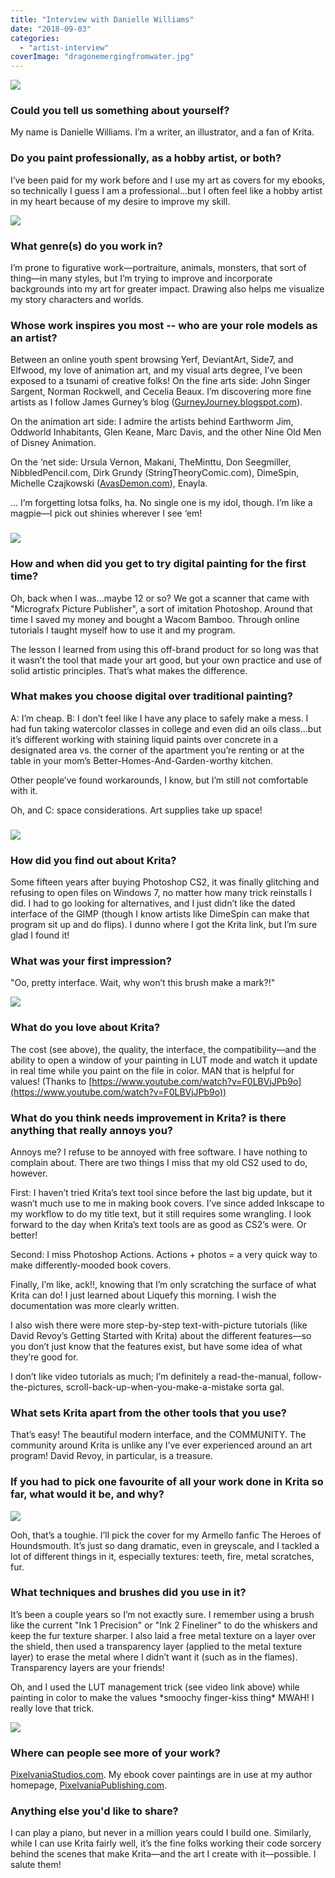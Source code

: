 ```yaml
---
title: "Interview with Danielle Williams"
date: "2018-09-03"
categories: 
  - "artist-interview"
coverImage: "dragonemergingfromwater.jpg"
---
```


![](/images/posts/2018/LoveOctopus-notext.jpg)

### Could you tell us something about yourself?

My name is Danielle Williams. I’m a writer, an illustrator, and a fan of Krita.

### Do you paint professionally, as a hobby artist, or both?

I’ve been paid for my work before and I use my art as covers for my ebooks, so technically I guess I am a professional…but I often feel like a hobby artist in my heart because of my desire to improve my skill.

![](/images/posts/2018/Gingersnap-notext.jpg)

### What genre(s) do you work in?

I’m prone to figurative work—portraiture, animals, monsters, that sort of thing—in many styles, but I’m trying to improve and incorporate backgrounds into my art for greater impact. Drawing also helps me visualize my story characters and worlds.

### Whose work inspires you most -- who are your role models as an artist?

Between an online youth spent browsing Yerf, DeviantArt, Side7, and Elfwood, my love of animation art, and my visual arts degree, I’ve been exposed to a tsunami of creative folks! On the fine arts side: John Singer Sargent, Norman Rockwell, and Cecelia Beaux. I’m discovering more fine artists as I follow James Gurney’s blog ([GurneyJourney.blogspot.com](https://GurneyJourney.blogspot.com)).

On the animation art side: I admire the artists behind Earthworm Jim, Oddworld Inhabitants, Glen Keane, Marc Davis, and the other Nine Old Men of Disney Animation.

On the ‘net side: Ursula Vernon, Makani, TheMinttu, Don Seegmiller, NibbledPencil.com, Dirk Grundy (StringTheoryComic.com), DimeSpin, Michelle Czajkowski ([AvasDemon.com](https://AvasDemon.com)), Enayla.

... I’m forgetting lotsa folks, ha. No single one is my idol, though. I’m like a magpie—I pick out shinies wherever I see ‘em!

### ![](/images/posts/2018/whatthecatbroughtbacknotext.png)

### How and when did you get to try digital painting for the first time?

Oh, back when I was…maybe 12 or so? We got a scanner that came with "Micrografx Picture Publisher", a sort of imitation Photoshop. Around that time I saved my money and bought a Wacom Bamboo. Through online tutorials I taught myself how to use it and my program.

The lesson I learned from using this off-brand product for so long was that it wasn’t the tool that made your art good, but your own practice and use of solid artistic principles. That’s what makes the difference.

### What makes you choose digital over traditional painting?

A: I’m cheap. B: I don’t feel like I have any place to safely make a mess. I had fun taking watercolor classes in college and even did an oils class…but it’s different working with staining liquid paints over concrete in a designated area vs. the corner of the apartment you’re renting or at the table in your mom’s Better-Homes-And-Garden-worthy kitchen.

Other people’ve found workarounds, I know, but I’m still not comfortable with it.

Oh, and C: space considerations. Art supplies take up space!

### ![](/images/posts/2018/frenchies-notext.jpg)

### How did you find out about Krita?

Some fifteen years after buying Photoshop CS2, it was finally glitching and refusing to open files on Windows 7, no matter how many trick reinstalls I did. I had to go looking for alternatives, and I just didn’t like the dated interface of the GIMP (though I know artists like DimeSpin can make that program sit up and do flips). I dunno where I got the Krita link, but I’m sure glad I found it!

### What was your first impression?

"Oo, pretty interface. Wait, why won’t this brush make a mark?!"

![](/images/posts/2018/PurrfectChristmas-artonly.jpg)

### What do you love about Krita?

The cost (see above), the quality, the interface, the compatibility—and the ability to open a window of your painting in LUT mode and watch it update in real time while you paint on the file in color. MAN that is helpful for values! (Thanks to [https://www.youtube.com/watch?v=F0LBVjJPb9o](https://www.youtube.com/watch?v=F0LBVjJPb9o))

### What do you think needs improvement in Krita? is there anything that really annoys you?

Annoys me? I refuse to be annoyed with free software. I have nothing to complain about. There are two things I miss that my old CS2 used to do, however.

First: I haven’t tried Krita’s text tool since before the last big update, but it wasn’t much use to me in making book covers. I’ve since added Inkscape to my workflow to do my title text, but it still requires some wrangling. I look forward to the day when Krita’s text tools are as good as CS2’s were. Or better!

Second: I miss Photoshop Actions. Actions + photos = a very quick way to make differently-mooded book covers.

Finally, I’m like, ack!!, knowing that I’m only scratching the surface of what Krita can do! I just learned about Liquefy this morning. I wish the documentation was more clearly written.

I also wish there were more step-by-step text-with-picture tutorials (like David Revoy’s Getting Started with Krita) about the different features—so you don’t just know that the features exist, but have some idea of what they’re good for.

I don’t like video tutorials as much; I’m definitely a read-the-manual, follow-the-pictures, scroll-back-up-when-you-make-a-mistake sorta gal.

### What sets Krita apart from the other tools that you use?

That’s easy! The beautiful modern interface, and the COMMUNITY. The community around Krita is unlike any I’ve ever experienced around an art program! David Revoy, in particular, is a treasure.

### If you had to pick one favourite of all your work done in Krita so far, what would it be, and why?

![](/images/posts/2018/theheroesofhoundsmouth-artonly-web.jpg)

Ooh, that’s a toughie. I’ll pick the cover for my Armello fanfic The Heroes of Houndsmouth. It’s just so dang dramatic, even in greyscale, and I tackled a lot of different things in it, especially textures: teeth, fire, metal scratches, fur.

### What techniques and brushes did you use in it?

It’s been a couple years so I’m not exactly sure. I remember using a brush like the current "Ink 1 Precision" or "Ink 2 Fineliner" to do the whiskers and keep the fur texture sharper. I also laid a free metal texture on a layer over the shield, then used a transparency layer (applied to the metal texture layer) to erase the metal where I didn’t want it (such as in the flames). Transparency layers are your friends!

Oh, and I used the LUT management trick (see video link above) while painting in color to make the values \*smoochy finger-kiss thing\* MWAH! I really love that trick.

![](/images/posts/2018/stoneseekerscover-web-artonly.jpg)

### Where can people see more of your work?

[PixelvaniaStudios.com](https://PixelvaniaStudios.com). My ebook cover paintings are in use at my author homepage, [PixelvaniaPublishing.com](https://PixelvaniaPublishing.com).

### Anything else you'd like to share?

I can play a piano, but never in a million years could I build one. Similarly, while I can use Krita fairly well, it’s the fine folks working their code sorcery behind the scenes that make Krita—and the art I create with it—possible. I salute them!
